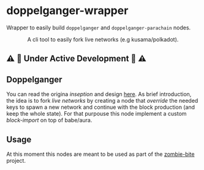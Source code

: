 # doppelganger-wrapper
Wrapper to easily build `doppelganger` and `doppelganger-parachain` nodes.

<div align="center">
<p>A cli tool to easily fork live networks (e.g kusama/polkadot).</p>
</div>

## :warning: :construction: Under Active Development :construction: :warning:

## Doppelganger

You can read the origina _inseption_ and design [here](https://github.com/paritytech/polkadot-sdk/issues/4230).
As brief introduction, the idea is to fork _live networks_ by creating a node that  _override_ the needed keys to 
spawn a new network and continue with the block production (and keep the whole state). For that purpouse this node implement 
a custom _block-import_ on top of babe/aura.

## Usage

At this moment this nodes are meant to be used as part of the [zombie-bite](https://github.com/pepoviola/zombie-bite) project.

